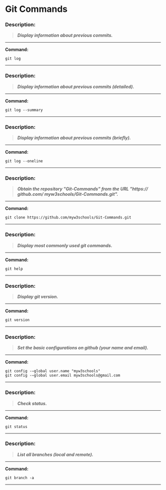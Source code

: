 # Git Commands


### **Description:**
> ***Display information about previous commits.***
---------------------------------------

<strong>Command: </strong>

```git
git log
```
----------------------------------------


### **Description:**
> ***Display information about previous commits (detailed).***
---------------------------------------

<strong>Command: </strong>

```git
git log --summary
```
----------------------------------------

### **Description:**
> ***Display information about previous commits (briefly).***
---------------------------------------

<strong>Command: </strong>

```git
git log --oneline	
```
----------------------------------------


### **Description:**
> ***Obtain the repository "Git-Commands" from the URL "https:// github.com/ myw3schools/Git-Commands.git".***
---------------------------------------

<strong>Command: </strong>

```git
git clone https://github.com/myw3schools/Git-Commands.git
```
----------------------------------------


### **Description:**
> ***Display most commonly used git commands.***
---------------------------------------

<strong>Command: </strong>

```git
git help
```
----------------------------------------


### **Description:**
> ***Display git version.***
---------------------------------------

<strong>Command: </strong>

```git
git version 
```
----------------------------------------


### **Description:**
> ***Set the basic configurations on github (your name and email).***
---------------------------------------

<strong>Command: </strong>

```git
git config -–global user.name "myw3schools"
git config -–global user.email myw3schools@gmail.com

```
----------------------------------------


### **Description:**
> ***Check status.***
---------------------------------------

<strong>Command: </strong>

```git
git status

```
----------------------------------------

### **Description:**
> ***List all branches (local and remote).***
---------------------------------------

<strong>Command: </strong>

```git
git branch -a	

```
----------------------------------------















